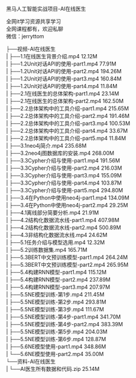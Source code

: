 黑马人工智能实战项目-AI在线医生

全网it学习资源共享学习<br>全网课程都有，欢迎私聊<br>微信：jerryttom<br>

├──视频-AI在线医生<br> | ├──1.1在线医生背景介绍.mp4 12.12M<br> | ├──1.2Unit对话API的使用-part1.mp4 77.91M<br> | ├──1.2Unit对话API的使用-part2.mp4 194.26M<br> | ├──1.2Unit对话API的使用-part3.mp4 160.84M<br> | ├──1.2Unit对话API的使用-part4.mp4 11.84M<br> | ├──2.1在线医生的总体架构-part1.mp4 23.14M<br> | ├──2.1在线医生的总体架构-part2.mp4 162.50M<br> | ├──2.2总体架构中的工具介绍-part1.mp4 215.65M<br> | ├──2.2总体架构中的工具介绍-part2.mp4 191.46M<br> | ├──2.2总体架构中的工具介绍-part3.mp4 100.53M<br> | ├──2.2总体架构中的工具介绍-part4.mp4 33.67M<br> | ├──2.2总体架构中的工具介绍-part5.mp4 11.84M<br> | ├──3.1neo4j简介.mp4 235.68M<br> | ├──3.2neo4j图数据库的安装.mp4 268.00M<br> | ├──3.3Cypher介绍与使用-part1.mp4 191.56M<br> | ├──3.3Cypher介绍与使用-part2.mp4 216.03M<br> | ├──3.3Cypher介绍与使用-part3.mp4 155.09M<br> | ├──3.3Cypher介绍与使用-part4.mp4 103.87M<br> | ├──3.3Cypher介绍与使用-part5.mp4 294.80M<br> | ├──3.4在Python中使用neo4j-part1.mp4 134.09M<br> | ├──3.4在Python中使用neo4j-part2.mp4 29.25M<br> | ├──4.1离线部分简要分析.mp4 21.91M<br> | ├──4.2结构化数据流水线-part1.mp4 407.98M<br> | ├──4.2结构化数据流水线-part2.mp4 500.89M<br> | ├──4.3非结构化数据流水线.mp4 24.62M<br> | ├──5.1任务介绍与模型选用.mp4 12.32M<br> | ├──5.2训练数据集.mp4 165.71M<br> | ├──5.3BERT中文预训练模型-part1.mp4 264.24M<br> | ├──5.3BERT中文预训练模型-part2.mp4 265.95M<br> | ├──5.4构建RNN模型-part1.mp4 115.12M<br> | ├──5.4构建RNN模型-part2.mp4 237.89M<br> | ├──5.4构建RNN模型-part3.mp4 207.97M<br> | ├──5.5NE模型训练-第1步.mp4 211.45M<br> | ├──5.5NE模型训练-第2步.mp4 293.81M<br> | ├──5.5NE模型训练-第3步.mp4 111.67M<br> | ├──5.5NE模型训练-第4步-part1.mp4 341.70M<br> | ├──5.5NE模型训练-第4步-part2.mp4 383.39M<br> | ├──5.5NE模型训练-第5步.mp4 204.03M<br> | ├──5.5NE模型训练-第6步.mp4 128.87M<br> | ├──5.6NE模型使用-part1.mp4 348.86M<br> | └──5.6NE模型使用-part2.mp4 35.00M<br> └──资料-AI在线医生<br> | └──AI医生所有数据和代码.zip 25.14M